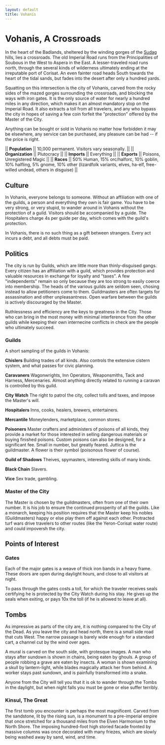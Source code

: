 ```yaml
---
layout: default
title: Vohanis
---
```




# Vohanis, A Crossroads

In the heart of the Badlands, sheltered by the winding gorges of the [Sudag](Sudag.html) hills, lies a crossroads.  The old Imperial Road runs from the Principalities of Soubous in the West to Aspera in the East.  A lesser-traveled road runs north, through the several kinds of wilderness ultimately ending at the irreputable port of Corisat.  An even fainter road heads South towards the heart of the tidal sands, but fades into the desert after only a hundred yards.  

Squatting on this intersection is the city of Vohanis, carved from the rocky sides of the mazed gorges surrounding the crossroads, and blocking the ways with iron gates.  It is the only source of water for nearly a hundred miles in any direction, which makes it an almost mandatory stop on the Imperial Road.  It also extracts a toll from all travelers, and any who bypass the city in hopes of saving a few coin forfeit the "protection" offered by the Master of the City.

Anything can be bought or sold in Vohanis no matter how forbidden it may be elsewhere, any service can be purchased, any pleasure can be had -- if the price is right.

|| **Population** || 10,000 permanent.  Visitors vary seasonally. ||
|| **Organization** || Plutocracy ||
|| **Imports** || Everything ||
|| **Exports** || Poisons, Unregistered Magic ||
|| **Races** || 50% Human, 15% orc/halforc, 10% goblin, 10% halfling, 5% gnome, 10% other (lizardfolk variants, elves, ha-elf, free-willed undead, others in disguise) ||

## Culture

In Vohanis, everyone belongs to someone.  Without an affiliation with one of the guilds, a person and everything they own is fair game.  You have to be very strong, or very stupid, to wander around in Vohanis without the protection of a guild.  Visitors should be accompanied by a guide.  The Hospitalers charge 4s per guide per day, which comes with the guild's protection.

In Vohanis, there is no such thing as a gift between strangers.  Every act incurs a debt, and all debts must be paid.

## Politics

The city is run by Guilds, which are little more than thinly-disguised gangs.  Every citizen has an affiliation with a guild, which provides protection and valuable resources in exchange for loyalty and "taxes".  A few "independents" remain so only because they are too strong to easily coerce into membership.  The heads of the various guilds are seldom seen, chosing instead to allow petitioners come to them.  Guildmasters are often targets for assassination and other unpleasantness.  Open warfare between the guilds is actively discouraged by the Master.

Ruthlessness and efficiency are the keys to greatness in the City.  Those who can bring in the most money with minimal interference from the other guilds while keeping their own internecine conflicts in check are the people who ultimately succeed.

### Guilds
A short sampling of the guilds in Vohanis:

**Chislers** Building trades of all kinds.  Also controls the extensive cistern system, and what passes for civic planning.

**Caravaners** Wagonwrights, Inn Operators, Weaponsmiths, Tack and Harness, Mercenaries.  Almost anything directly related to running a caravan is controlled by this guild.

**City Watch** The right to patrol the city, collect tolls and taxes, and impose the Master's will.

**Hospitalers** Inns, cooks, healers, brewers, entertainers.

**Mercantile** Moneylenders, marketplace, common stores.

**Poisoners** Master crafters and administers of poisons of all kinds, they provide a market for those interested in selling dangerous materials or buying finished poisons.  Custom poisons can also be designed, for a significant fee.  Small in number, but greatly feared.  Juttica is the guildmaster.  A flower is their symbol (poisonous flower of course).

**Guild of Shadows** Theives, spymasters, interesting skills of many kinds.

**Black Chain** Slavers.

**Vice** Sex trade, gambling.

### Master of the City
The Master is chosen by the guildmasters, often from one of their own number.  It is his job to ensure the continued prosperity of all the guilds.  Like a monarch, keeping his position requires that the Master keep his nobles (Guildmasters) happy or else play them off against each other.  Protracted turf wars drive travelers to other routes (like the Yeron-Corisat water route) and could impoversh the city.

## Points of Interest

### Gates
Each of the major gates is a weave of thick iron bands in a heavy frame.  These doors are open during daylight hours, and close to all visitors at night.  

To pass through the gates costs a toll, for which the traveler receives seals certifying he is protected by the City Watch during his stay.  He gives up the seals when exiting, or pays 10x the toll (if he is allowed to leave at all).

## Tombs
As impressive as parts of the city are, it is nothing compared to the City of the Dead.  As you leave the city and head north, there is a small side road that cuts West.  The narrow passage is barely wide enough for a standard cart, a channel cut by the wind over ages.  

A mural is carved on the south side, with grotesque images.  A man who stays after sundown is shown in chains, being eaten by ghouls.  A group of people robbing a grave are eaten by insects.  A woman is shown examining a skull by lantern-light, while blades magically attack her from behind.  A worker stays past sundown, and is painfully transformed into a snake.

Anyone from the City will tell you that it is ok to wander through the Tombs in the daylight, but when night falls you must be gone or else suffer terribly.

### Kinsul, The Great
The first tomb you encounter is perhaps the most magnificent.  Carved from the sandstone, lit by the rising sun, is a monument to a pre-imperial empire that once stretched for a thousand miles from the Elven Harmonium to the North Shore.  The imposing hundred-foot high storied facade fronted by massive columns was once decorated with many friezes, which are slowly being washed away by sand, wind, and time.
